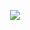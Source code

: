 </p>
<p align="center">
<img src ="https://github.com/salimizel/salimizel/blob/master/ezgif.com-video-to-gif%20(3).gif">
</p>
